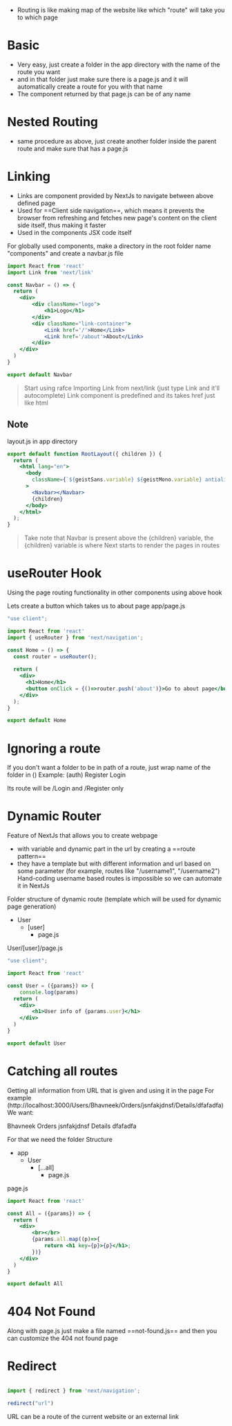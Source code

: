- Routing is like making map of the website like which "route" will take you to which page

# Basic
- Very easy, just create a folder in the app directory with the name of the route you want
- and in that folder just make sure there is a page.js and it will automatically create a route for you with that name
- The component returned by that page.js can be of any name

# Nested Routing
- same procedure as above, just create another folder inside the parent route and make sure that has a page.js
# Linking
- Links are component provided by NextJs to navigate between above defined page
- Used for ==Client side navigation==, which means it prevents the browser from refreshing and fetches new page's content on the client side itself, thus making it faster
- Used in the components JSX code itself

For globally used components, make a directory in the root folder name "components" and create a navbar.js file

```jsx
import React from 'react'
import Link from 'next/link'

const Navbar = () => {
  return (
    <div>
        <div className="logo">
            <h1>Logo</h1>
        </div>
        <div className="link-container">
            <Link href='/'>Home</Link>
            <Link href='/about'>About</Link>
        </div>
    </div>
  )
}

export default Navbar
```
> Start using rafce
> Importing Link from next/link (just type Link and it'll autocomplete)
> Link component is predefined and its takes href just like html

## Note
layout.js in app directory
```jsx
export default function RootLayout({ children }) {
  return (
    <html lang="en">
      <body
        className={`${geistSans.variable} ${geistMono.variable} antialiased`}
      >
        <Navbar></Navbar>
        {children}
      </body>
    </html>
  );
}

```
> Take note that Navbar is present above the {children} variable, the {children} variable is where Next starts to render the pages in routes


# useRouter Hook
Using the page routing functionality in other components using above hook

Lets create a button which takes us to about page
app/page.js
```jsx
"use client";

import React from 'react'
import { useRouter } from 'next/navigation';

const Home = () => {
  const router = useRouter();
  
  return (
    <div>
      <h1>Home</h1>
      <button onClick = {()=>router.push('about')}>Go to about page</button>
    </div>
  );
}

export default Home
```

# Ignoring a route
If you don't want a folder to be in path of a route, just wrap name of the folder in ()
Example:
(auth)
	Register
	Login

Its route will be /Login and /Register only

# Dynamic Router
Feature of NextJs that allows you to create webpage 
 - with variable and dynamic part in the url by creating a ==route pattern== 
 - they have a template but with different information and url based on some parameter (for example, routes like "/username1", "/username2")
Hand-coding username based routes is impossible so we can automate it in NextJs

Folder structure of dynamic route (template which will be used for dynamic page generation)
- User
	- [user]
		- page.js

User/[user]/page.js
```jsx
"use client";

import React from 'react'

const User = ({params}) => {
    console.log(params)
  return (
    <div>
        <h1>User info of {params.user}</h1>
    </div>
  )
}

export default User
```

# Catching all routes

Getting all information from URL that is given and using it in the page
For example (http://localhost:3000/Users/Bhavneek/Orders/jsnfakjdnsf/Details/dfafadfa)
We want:

Bhavneek
Orders
jsnfakjdnsf
Details
dfafadfa

For that we need the folder Structure

- app
	- User
		- [...all]
			- page.js

page.js
```jsx
import React from 'react'

const All = ({params}) => {
  return (
    <div>
        <br></br>
        {params.all.map((p)=>{
            return <h1 key={p}>{p}</h1>;
        })}
    </div>
  )
}

export default All
```

# 404 Not Found
Along with page.js just make a file named ==not-found.js== and then you can customize the 404 not found page

# Redirect
```jsx

import { redirect } from 'next/navigation';

redirect("url")
```
URL can be a route of the current website or an external link